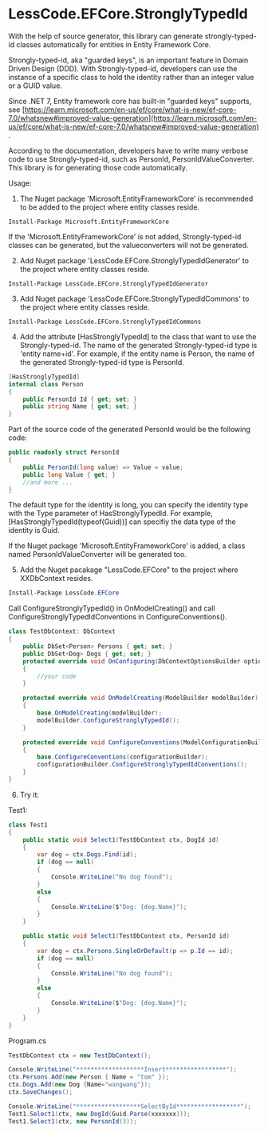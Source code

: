 # LessCode.EFCore.StronglyTypedId

With the help of source generator, this library can generate strongly-typed-id classes automatically for entities in Entity Framework Core. 

Strongly-typed-id, aka "guarded keys", is an important feature in Domain Driven Design (DDD). With Strongly-typed-id, developers can use the instance of a specific class to hold the identity rather than an integer value or a GUID value.

Since .NET 7, Entity framework core has built-in "guarded keys" supports, see [https://learn.microsoft.com/en-us/ef/core/what-is-new/ef-core-7.0/whatsnew#improved-value-generation](https://learn.microsoft.com/en-us/ef/core/what-is-new/ef-core-7.0/whatsnew#improved-value-generation) .

According to the documentation, developers have to write many verbose code to use Strongly-typed-id, such as PersonId, PersonIdValueConverter. This library is for generating those code automatically.

Usage:

1. The Nuget package 'Microsoft.EntityFrameworkCore' is recommended to be added to the project where entity classes reside. 

```
Install-Package Microsoft.EntityFrameworkCore
```

If the 'Microsoft.EntityFrameworkCore' is not added, Strongly-typed-id classes can be generated, but the valueconverters will not be generated.

2. Add Nuget package 'LessCode.EFCore.StronglyTypedIdGenerator' to the project where entity classes reside.

```
Install-Package LessCode.EFCore.StronglyTypedIdGenerator
```

3. Add Nuget package 'LessCode.EFCore.StronglyTypedIdCommons'  to the project where entity classes reside.

```
Install-Package LessCode.EFCore.StronglyTypedIdCommons
```

4. Add the attribute [HasStronglyTypedId] to the class that want to use the Strongly-typed-id. The name of the generated Strongly-typed-id type is 'entity name+id'. For example, if the entity name is Person, the name of the generated Strongly-typed-id type is PersonId.

```csharp
[HasStronglyTypedId]
internal class Person
{
	public PersonId Id { get; set; }
	public string Name { get; set; }
}
```
Part of the source code of the generated PersonId would be the following code:

```csharp
public readonly struct PersonId
{
	public PersonId(long value) => Value = value;
	public long Value { get; }
	//and more ...
}
```

The default type for the identity is long, you can specify the identity type with the Type parameter of HasStronglyTypedId. For example, [HasStronglyTypedId(typeof(Guid))] can specifiy the data type of the identity is Guid.

If the Nuget package 'Microsoft.EntityFrameworkCore' is added, a class named PersonIdValueConverter will be generated too.

5. Add the Nuget pacakage "LessCode.EFCore" to the project where XXDbContext resides.

```csharp
Install-Package LessCode.EFCore
```

Call ConfigureStronglyTypedId() in OnModelCreating() and call ConfigureStronglyTypedIdConventions in ConfigureConventions().

```csharp
class TestDbContext: DbContext
{
    public DbSet<Person> Persons { get; set; }
    public DbSet<Dog> Dogs { get; set; }
    protected override void OnConfiguring(DbContextOptionsBuilder optionsBuilder)
    {
        //your code
    }

    protected override void OnModelCreating(ModelBuilder modelBuilder)
    {
        base.OnModelCreating(modelBuilder);
        modelBuilder.ConfigureStronglyTypedId();
    }

    protected override void ConfigureConventions(ModelConfigurationBuilder configurationBuilder)
    {
        base.ConfigureConventions(configurationBuilder);
        configurationBuilder.ConfigureStronglyTypedIdConventions();
    }
}
```

6. Try it:

Test1:

```csharp
class Test1
{
    public static void Select1(TestDbContext ctx, DogId id)
    {
        var dog = ctx.Dogs.Find(id);
        if (dog == null)
        {
            Console.WriteLine("No dog found");
        }
        else
        {
            Console.WriteLine($"Dog: {dog.Name}");
        }
    }

    public static void Select1(TestDbContext ctx, PersonId id)
    {
        var dog = ctx.Persons.SingleOrDefault(p => p.Id == id);
        if (dog == null)
        {
            Console.WriteLine("No dog found");
        }
        else
        {
            Console.WriteLine($"Dog: {dog.Name}");
        }
    }
}
```

Program.cs

```csharp
TestDbContext ctx = new TestDbContext();

Console.WriteLine("*******************Insert*****************");
ctx.Persons.Add(new Person { Name = "tom" });
ctx.Dogs.Add(new Dog {Name="wangwang"});
ctx.SaveChanges();

Console.WriteLine("******************SelectById******************");
Test1.Select1(ctx, new DogId(Guid.Parse(xxxxxxx)));
Test1.Select1(ctx, new PersonId(3));
```